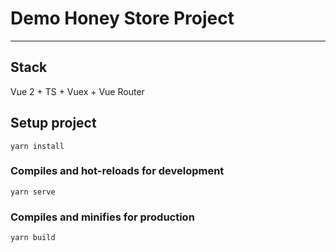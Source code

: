 # Demo Honey Store Project

---

## Stack
Vue 2 + TS + Vuex + Vue Router

## Setup project
```
yarn install
```

### Compiles and hot-reloads for development
```
yarn serve
```

### Compiles and minifies for production
```
yarn build
```
